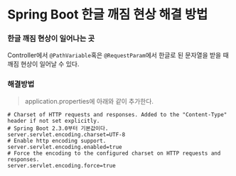 # Spring Boot 한글 깨짐 현상 해결 방법
### 한글 깨짐 현상이 일어나는 곳
Controller에서 `@PathVariable`혹은 `@RequestParam`에서 한글로 된 문자열을 받을 때 깨짐 현상이 일어날 수 있다.
### 해결방법
>application.properties에 아래와 같이 추가한다.
```properties
# Charset of HTTP requests and responses. Added to the "Content-Type" header if not set explicitly.
# Spring Boot 2.3.0부터 기본값이다.
server.servlet.encoding.charset=UTF-8 
# Enable http encoding support.
server.servlet.encoding.enabled=true
# Force the encoding to the configured charset on HTTP requests and responses.
server.servlet.encoding.force=true
```
